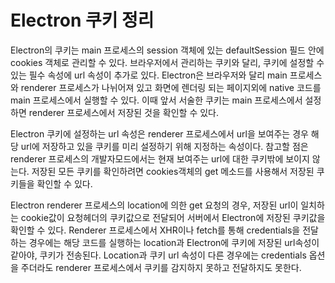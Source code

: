 # Electron 쿠키 정리

Electron의 쿠키는 main 프로세스의 session 객체에 있는 defaultSession 필드 안에 cookies 객체로 관리할 수 있다. 브라우저에서 관리하는 쿠키와 달리, 쿠키에 설정할 수 있는 필수 속성에 url 속성이 추가로 있다. Electron은 브라우저와 달리 main 프로세스와 renderer 프로세스가 나뉘어져 있고 화면에 렌더링 되는 페이지외에 native 코드를 main 프로세스에서 실행할 수 있다. 이때 앞서 서술한 쿠키는 main 프로세스에서 설정하면 renderer 프로세스에서 저장된 것을 확인할 수 있다.

Electron 쿠키에 설정하는 url 속성은 renderer 프로세스에서 url을 보여주는 경우 해당 url에 저장하고 있을 쿠키를 미리 설정하기 위해 지정하는 속성이다. 참고할 점은 renderer 프로세스의 개발자모드에서는 현재 보여주는 url에 대한 쿠키밖에 보이지 않는다. 저장된 모든 쿠키를 확인하려면 cookies객체의 get 메소드를 사용해서 저장된 쿠키들을 확인할 수 있다.

Electron renderer 프로세스의 location에 의한 get 요청의 경우, 저장된 url이 일치하는 cookie값이 요청헤더의 쿠키값으로 전달되어 서버에서 Electron에 저장된 쿠키값을 확인할 수 있다. Renderer 프로세스에서 XHR이나 fetch를 통해 credentials을 전달하는 경우에는 해당 코드를 실행하는 location과 Electron에 쿠키에 저장된 url속성이 같아야, 쿠키가 전송된다. Location과 쿠키 url 속성이 다른 경우에는 credentials 옵션을 주더라도 renderer 프로세스에서 쿠키를 감지하지 못하고 전달하지도 못한다.
